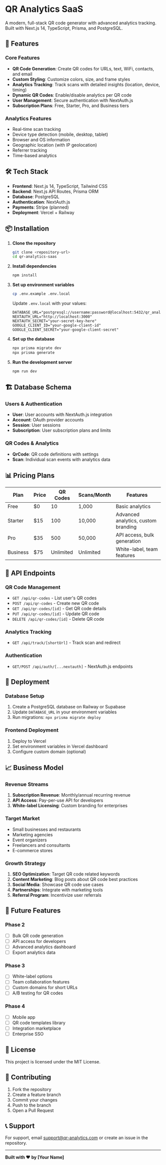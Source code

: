 # QR Analytics SaaS

A modern, full-stack QR code generator with advanced analytics tracking. Built with Next.js 14, TypeScript, Prisma, and PostgreSQL.

## 🚀 Features

### Core Features
- **QR Code Generation**: Create QR codes for URLs, text, WiFi, contacts, and email
- **Custom Styling**: Customize colors, size, and frame styles
- **Analytics Tracking**: Track scans with detailed insights (location, device, timing)
- **Dynamic QR Codes**: Enable/disable analytics per QR code
- **User Management**: Secure authentication with NextAuth.js
- **Subscription Plans**: Free, Starter, Pro, and Business tiers

### Analytics Features
- Real-time scan tracking
- Device type detection (mobile, desktop, tablet)
- Browser and OS information
- Geographic location (with IP geolocation)
- Referrer tracking
- Time-based analytics

## 🛠 Tech Stack

- **Frontend**: Next.js 14, TypeScript, Tailwind CSS
- **Backend**: Next.js API Routes, Prisma ORM
- **Database**: PostgreSQL
- **Authentication**: NextAuth.js
- **Payments**: Stripe (planned)
- **Deployment**: Vercel + Railway

## 📦 Installation

1. **Clone the repository**
   ```bash
   git clone <repository-url>
   cd qr-analytics-saas
   ```

2. **Install dependencies**
   ```bash
   npm install
   ```

3. **Set up environment variables**
   ```bash
   cp .env.example .env.local
   ```
   
   Update `.env.local` with your values:
   ```env
   DATABASE_URL="postgresql://username:password@localhost:5432/qr_analytics"
   NEXTAUTH_URL="http://localhost:3000"
   NEXTAUTH_SECRET="your-secret-key-here"
   GOOGLE_CLIENT_ID="your-google-client-id"
   GOOGLE_CLIENT_SECRET="your-google-client-secret"
   ```

4. **Set up the database**
   ```bash
   npx prisma migrate dev
   npx prisma generate
   ```

5. **Run the development server**
   ```bash
   npm run dev
   ```

## 🏗 Database Schema

### Users & Authentication
- **User**: User accounts with NextAuth.js integration
- **Account**: OAuth provider accounts
- **Session**: User sessions
- **Subscription**: User subscription plans and limits

### QR Codes & Analytics
- **QrCode**: QR code definitions with settings
- **Scan**: Individual scan events with analytics data

## 📊 Pricing Plans

| Plan | Price | QR Codes | Scans/Month | Features |
|------|-------|----------|-------------|----------|
| Free | $0 | 10 | 1,000 | Basic analytics |
| Starter | $15 | 100 | 10,000 | Advanced analytics, custom branding |
| Pro | $35 | 500 | 50,000 | API access, bulk generation |
| Business | $75 | Unlimited | Unlimited | White-label, team features |

## 🔧 API Endpoints

### QR Code Management
- `GET /api/qr-codes` - List user's QR codes
- `POST /api/qr-codes` - Create new QR code
- `GET /api/qr-codes/[id]` - Get QR code details
- `PUT /api/qr-codes/[id]` - Update QR code
- `DELETE /api/qr-codes/[id]` - Delete QR code

### Analytics Tracking
- `GET /api/track/[shortUrl]` - Track scan and redirect

### Authentication
- `GET/POST /api/auth/[...nextauth]` - NextAuth.js endpoints

## 🚀 Deployment

### Database Setup
1. Create a PostgreSQL database on Railway or Supabase
2. Update `DATABASE_URL` in your environment variables
3. Run migrations: `npx prisma migrate deploy`

### Frontend Deployment
1. Deploy to Vercel
2. Set environment variables in Vercel dashboard
3. Configure custom domain (optional)

## 📈 Business Model

### Revenue Streams
1. **Subscription Revenue**: Monthly/annual recurring revenue
2. **API Access**: Pay-per-use API for developers
3. **White-label Licensing**: Custom branding for enterprises

### Target Market
- Small businesses and restaurants
- Marketing agencies
- Event organizers
- Freelancers and consultants
- E-commerce stores

### Growth Strategy
1. **SEO Optimization**: Target QR code related keywords
2. **Content Marketing**: Blog posts about QR code best practices
3. **Social Media**: Showcase QR code use cases
4. **Partnerships**: Integrate with marketing tools
5. **Referral Program**: Incentivize user referrals

## 🔮 Future Features

### Phase 2
- [ ] Bulk QR code generation
- [ ] API access for developers
- [ ] Advanced analytics dashboard
- [ ] Export analytics data

### Phase 3
- [ ] White-label options
- [ ] Team collaboration features
- [ ] Custom domains for short URLs
- [ ] A/B testing for QR codes

### Phase 4
- [ ] Mobile app
- [ ] QR code templates library
- [ ] Integration marketplace
- [ ] Enterprise SSO

## 📝 License

This project is licensed under the MIT License.

## 🤝 Contributing

1. Fork the repository
2. Create a feature branch
3. Commit your changes
4. Push to the branch
5. Open a Pull Request

## 📞 Support

For support, email support@qr-analytics.com or create an issue in the repository.

---

**Built with ❤️ by [Your Name]**